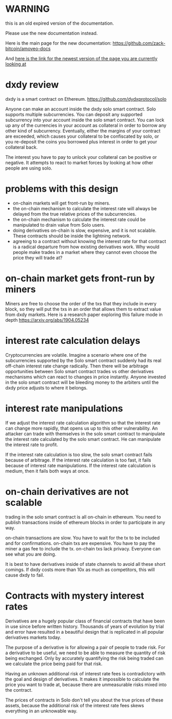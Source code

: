 WARNING
========

this is an old expired version of the documentation.

Please use the new documentation instead. 

Here is the main page for the new documentation: https://github.com/zack-bitcoin/amoveo-docs 

And [here is the link for the newest version of the page you are currently looking at](https://github.com/zack-bitcoin/amoveo-docs/blob/master//other_blockchains/dxdy.md)

dxdy review
========

dxdy is a smart contract on Ethereum. https://github.com/dydxprotocol/solo

Anyone can make an account inside the dxdy solo smart contract.
Solo supports multiple subcurrencies. You can deposit any supported subcurrency into your account inside the solo smart contract.
You can lock up any of the currencies in your account as collateral in order to borrow any other kind of subcurrency.
Eventually, either the margins of your contract are exceeded, which causes your collateral to be confiscated by solo, or you re-deposit the coins you borrowed plus interest in order to get your collateral back.

The interest you have to pay to unlock your collateral can be positive or negative. It attempts to react to market forces by looking at how other people are using solo.

problems with this design
=========
* on-chain markets will get front-run by miners.
* the on-chain mechanism to calculate the interest rate will always be delayed from the true relative prices of the subcurrencies.
* the on-chain mechanism to calculate the interest rate could be manipulated to drain value from Solo users.
* doing derivatives on-chain is slow, expensive, and it is not scalable. These contracts should be inside the lightning network.
* agreeing to a contract without knowing the interest rate for that contract is a radical departure from how existing derivatives work. Why would people make trades in a market where they cannot even choose the price they will trade at?

on-chain market gets front-run by miners
========

Miners are free to choose the order of the txs that they include in every block, so they will put the txs in an order that allows them to extract value from dxdy markets.
Here is a research paper exploring this failure mode in depth https://arxiv.org/abs/1904.05234

interest rate calculation delays
=======

Cryptocurrencies are volatile.
Imagine a scenario where one of the subcurrencies supported by the Solo smart contract suddenly had its real off-chain interest rate change radically.
Then there will be arbitrage opportunities between Solo smart contract trades vs other derivatives mechanisms which can react to changes in price instantly.
Anyone invested in the solo smart contract will be bleeding money to the arbiters until the dxdy price adjusts to where it belongs.

interest rate manipulations
======

If we adjust the interest rate calculation algorithm so that the interest rate can change more rapidly, that opens us up to this other vulnerability.
An attacker can trade with themselves in the solo smart contract to manipulate the interest rate calculated by the solo smart contract.
He can manipulate the interest rate to profit.

If the interest rate calculation is too slow, the solo smart contract fails because of arbitrage. If the interest rate calculation is too fast, it fails because of interest rate manipulations. If the interest rate calculation is medium, then it fails both ways at once.

on-chain derivatives are not scalable
========

trading in the solo smart contract is all on-chain in ethereum. You need to publish transactions inside of ethereum blocks in order to participate in any way.

on-chain transactions are slow. You have to wait for the tx to be included and for confirmations.
on-chain txs are expensive. You have to pay the miner a gas fee to include the tx.
on-chain txs lack privacy. Everyone can see what you are doing.

It is best to have derivatives inside of state channels to avoid all these short comings. If dxdy costs more than 10x as much as competitors, this will cause dxdy to fail.

Contracts with mystery interest rates
========

Derivatives are a hugely popular class of financial contracts that have been in use since before written history.
Thousands of years of evolution by trial and error have resulted in a beautiful design that is replicated in all popular derivatives markets today.

The purpose of a derivative is for allowing a pair of people to trade risk.
For a derivative to be useful, we need to be able to measure the quantity of risk being exchanged.
Only by accurately quantifying the risk being traded can we calculate the price being paid for that risk.

Having an unknown additional risk of interest rate fees is contradictory with the goal and design of derivatives. It makes it impossible to calculate the price you want to trade at, because there are unmeasurable risks mixed into the contract.

The prices of contracts in Solo don't tell you about the true prices of these assets, because the additional risk of the interest rate fees skews everything in an unknowable way.
